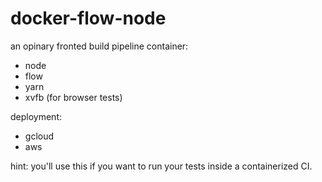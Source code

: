 # docker-flow-node

an opinary fronted build pipeline container:

- node
- flow
- yarn
- xvfb (for browser tests)


deployment:

- gcloud
- aws

hint: you'll use this if you want to run your tests inside a containerized CI.
